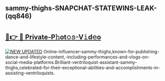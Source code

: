 ## sammy-thighs-SNAPCHAT-STATEWINS-LEAK-(qq846)


# <h2><a href="https://mediaupload.pro?-20M">🔗👉 🔴 Private-P𝚑ot𝚘𝚜-V𝚒d𝚎o</a></h2>

[![NEW UPDATED](https://i.imgur.com/0qMVB7G.gif)](https://mediaupload.pro?-20M)
Online-influencer-sammy-thighs,known-for-publishing-dance-and-lifestyle-content,-including-performances-and-vlogs-on-social-media-platforms.Brilliant-ventriloquist-assistant-sammy-thighs,celebrated-for-their-exceptional-abilities-and-accomplishments-in-assisting-ventriloquists.  